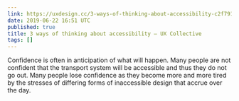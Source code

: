 ```yaml
---
link: https://uxdesign.cc/3-ways-of-thinking-about-accessibility-c2f791e683f5
date: 2019-06-22 16:51 UTC
published: true
title: 3 ways of thinking about accessibility – UX Collective
tags: []
---
```


Confidence is often in anticipation of what will happen. Many people are not confident that the transport system will be accessible and thus they do not go out. Many people lose confidence as they become more and more tired by the stresses of differing forms of inaccessible design that accrue over the day.
